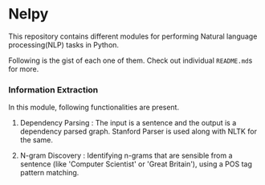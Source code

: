 # Nelpy 

This repository contains different modules for performing Natural language processing(NLP) tasks in Python.

Following is the gist of each one of them. Check out individual `README.md`s for more.

### Information Extraction

In this module, following functionalities are present.

1. Dependency Parsing : The input is a sentence and the output is a dependency parsed graph. Stanford Parser is used along with NLTK for the same.

2. N-gram Discovery : Identifying n-grams that are sensible from a sentence (like 'Computer Scientist' or 'Great Britain'), using a POS tag pattern matching.